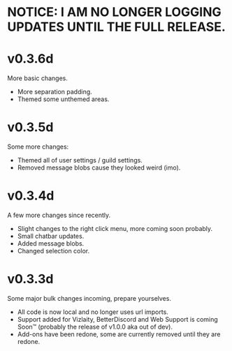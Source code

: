 # NOTICE: I AM NO LONGER LOGGING UPDATES UNTIL THE FULL RELEASE.

# v0.3.6d
More basic changes.
- More separation padding.
- Themed some unthemed areas.

# v0.3.5d
Some more changes:
- Themed all of user settings / guild settings.
- Removed message blobs cause they looked weird (imo).

# v0.3.4d
A few more changes since recently.
- Slight changes to the right click menu, more coming soon probably.
- Small chatbar updates.
- Added message blobs.
- Changed selection color.

# v0.3.3d
Some major bulk changes incoming, prepare yourselves.
- All code is now local and no longer uses url imports.
- Support added for Vizlaity, BetterDiscord and Web Support is coming Soon:tm: (probably the release of v1.0.0 aka out of dev).
- Add-ons have been redone, some are currently removed until they are redone.